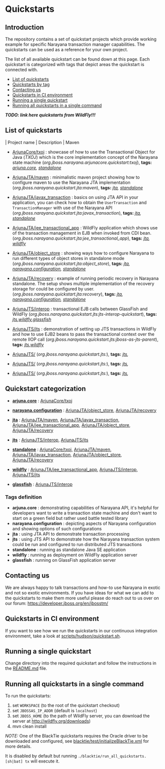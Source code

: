 # Quickstarts

## Introduction

The repository contains a set of quickstart projects which provide working example
for specific Narayana transaction manager capabilities.
The quickstarts can be used as a reference for your own project.

The list of all available quickstart can be found down at this page.
Each quickstart is categorized with tags that depict areas the quickstart is connected with.

* [List of quickstarts](#list-of-quickstarts)
* [Quickstarts by tag](#quickstarts-by-tag)
* [Contacting us](#contacting-us)
* [Quickstarts in CI environment](#quickstarts-in-ci-environment)
* [Running a single quickstart](#running-a-single-quickstart)
* [Running all quickstarts in a single command](#running-all-quickstarts-in-a-single-command)

***TODO: link here quickstarts from WildFly!!!***

## List of quickstarts

| Project name | Description | Maven 

* [ArjunaCore/txoj](ArjunaCore/txoj/) : showcase of how to use the Transactional Object for Java (_TXOJ_)
  which is the core implementation concept of the Narayana state machine (_org.jboss.narayana.arjunacore.quickstart:txoj_),
  **tags:** _[arjuna.core](#arjuna-core-tag), [standalone](#standalone-tag)_
* [ArjunaJTA/maven](ArjunaJTA/maven) : minimalistic maven project showing how to configure
  maven to use the Narayana JTA implementation (_org.jboss.narayana.quickstart.jta:maven_),
  **tags:** _[jta](#jta-tag), [standalone](#standalone-tag)_
* [ArjunaJTA/javax_transaction](ArjunaJTA/javax_transaction/) :  basics on using JTA API in your application,
  you can check how to obtain the `UserTransaction` and `TransactionManager` with use of the Narayana API
  (_org.jboss.narayana.quickstart.jta:javax_transaction_),
  **tags:** _[jta](#jta-tag), [standalone](#standalone-tag)_
* [ArjunaJTA/jee_transactional_app](ArjunaJTA/jee_transactional_app/) : WildFly application
  which shows use of the transaction management in EJB when invoked from CDI bean.
  (_org.jboss.narayana.quickstart.jta:jee_transactional_app_),
  **tags:** _[jta](#jta-tag), [wildfly](#wildfly-tag)_
* [ArjunaJTA/object_store](ArjunaJTA/object_store/) : showing ways how to configure
  Narayana to run different types of object stores in standalone mode
  (_org.jboss.narayana.quickstart.jta:object_store_),
  **tags:** _[jta](#jta-tag), [narayana.configuration](#narayana-configuration-tag), [standalone](#standalone-tag)_
* [ArjunaJTA/recovery](ArjunaJTA/recovery/) : example of running periodic recovery
  in Narayana standalone. The setup shows multiple implementation of the recovery storage
  for could be configured by user.
  (_org.jboss.narayana.quickstart.jta:recovery_),
  **tags:** _[jta](#jta-tag), [narayana.configuration](#narayana-configuration-tag), [standalone](#standalone-tag)_
* [ArjunaJTS/interop](ArjunaJTS/interop/) : transactional EJB calls between GlassFish and WildFly
  (_org.jboss.narayana.quickstart.jts:jts-interop-quickstart_),
  **tags:** _[jts](#jts-tag),[wildfly](#wildfly-tag),[glassfish](#glassfish-tag)_
* [ArjunaJTS/jts](ArjunaJTS/jts/) : demonstration of setting up JTS transactions
  in WildFly and how to use EJB2 beans to pass the transactional context
  over the remote IIOP call
  (_org.jboss.narayana.quickstart.jts:jboss-as-jts-parent_),
  **tags:** _[jts](#jts-tag),[wildfly](#wildfly-tag)_

* [ArjunaJTS/](ArjunaJTS//)
  (_org.jboss.narayana.quickstart.jts:_),
  **tags:** _[jts](#jts-tag),_
* [ArjunaJTS/](ArjunaJTS//)
  (_org.jboss.narayana.quickstart.jts:_),
  **tags:** _[jts](#jts-tag),_
* [ArjunaJTS/](ArjunaJTS//)
  (_org.jboss.narayana.quickstart.jts:_),
  **tags:** _[jts](#jts-tag),_


## Quickstart categorization

* **[arjuna.core](#arjuna-core-tag-definition)**<a name='arjuna-core-tag'> : [ArjunaCore/txoj](ArjunaCore/txoj/)

* **[narayana.configuration](#narayana-configuration-tag-definition)**<a name='narayana-configuration-tag'> :
  [ArjunaJTA/object_store](ArjunaJTA/object_store/), [ArjunaJTA/recovery](ArjunaJTA/recovery/)

* **[jta](#jta-tag-definition)**<a name='jta-tag'> : [ArjunaJTA/maven](ArjunaJTA/maven/), [ArjunaJTA/javax_transaction](ArjunaJTA/javax_transaction/),
  [ArjunaJTA/jee_transactional_app](ArjunaJTA/jee_transactional_app/), [ArjunaJTA/object_store](ArjunaJTA/object_store/),
  [ArjunaJTA/recovery](ArjunaJTA/recovery/)

* **[jts](#jts-tag-definition)**<a name='jts-tag'> : [ArjunaJTS/interop](ArjunaJTS/interop/),
  [ArjunaJTS/jts](ArjunaJTS/jts/)

* **[standalone](#standalone-tag-definition)**<a name='standalone-tag'> : [ArjunaCore/txoj](ArjunaCore/txoj/),
  [ArjunaJTA/maven](ArjunaJTA/maven/), [ArjunaJTA/javax_transaction](ArjunaJTA/javax_transaction/), [ArjunaJTA/object_store](ArjunaJTA/object_store/),
  [ArjunaJTA/recovery](ArjunaJTA/recovery/)

* **[wildfly](#wildfly-tag-definition)**<a name='wildfly-tag'> : [ArjunaJTA/jee_transactional_app](ArjunaJTA/jee_transactional_app/),
  [ArjunaJTS/interop](ArjunaJTS/interop/), [ArjunaJTS/jts](ArjunaJTS/jts/)

* **[glassfish](#glassfish-tag-definition)**<a name='glassfish-tag'> : [ArjunaJTS/interop](ArjunaJTS/interop/)

### Tags definition

* **arjuna.core**<a name='arjuna-core-tag-definition'> : demonstrating capabilities of Narayana API,
  it's helpful for developers want to write a transaction state machine
  and don't want to start on a green field but rather used battle tested library
* **narayana.configuration**<a name='narayana-configuration-tag-definition'> : depicting aspects
  of Narayana configuration and showing options of such configurations
* **jta**<a name='jta-tag-definition'> : using JTA API to demonstrate transaction processing
* **jts**<a name='jts-tag-definition'> : using JTS API to demonstrate how the Narayana transaction system
  could be run and configured to run distributed JTS transactions
* **standalone**<a name='standalone-tag-definition'> : running as standalone Java SE application
* **wildfly**<a name='wildfly-tag-definition'> : running as deployment on WildFly application server
* **glassfish**<a name='glassfish-tag-definition'> : running on GlassFish application server


## Contacting us

We are always happy to talk transactions and how-to use Narayana in exotic and not so exotic environments.
If you have ideas for what we can add to the quickstarts to make them more useful please do reach out to us over on our forum:
https://developer.jboss.org/en/jbosstm/

## Quickstarts in CI environment

If you want to see how we run the quickstarts in our continuous integration environment, take a look at [scripts/hudson/quickstart.sh](scripts/hudson/quickstart.sh).

## Running a single quickstart

Change directory into the required quickstart and follow the instructions in the [README.md](README.md) file.

## Running all quickstarts in a single command

To run the quickstarts:

1. set `WORKSPACE` (to the root of the quickstart checkout)
2. set `JBOSSAS_IP_ADDR` (default is `localhost`)
3. set `JBOSS_HOME` (to the path of WildFly server, you can download the server at http://wildfly.org/downloads)
4. mvn clean install

_NOTE:_
One of the BlackTie quickstarts requires the Oracle driver to be downloaded and configured,
see [blacktie/test/initializeBlackTie.xml](blacktie/test/initializeBlackTie.xml) for more details.

It is disabled by default but running `./blacktie/run_all_quickstarts.[sh|bat] tx` will execute it.
